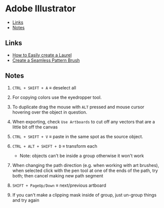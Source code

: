 # Adobe Illustrator

- [Links](#links)
- [Notes](#notes)

## Links

- [How to Easily create a Laurel](https://youtu.be/XoueFohrhn4)
- [Create a Seamless Pattern Brush](https://youtu.be/_UsvbhSjcaw)

## Notes

1. `CTRL + SHIFT + A` $\equiv$ deselect all

2. For copying colors use the eyedropper tool.

3. To duplicate drag the mouse with `ALT` pressed and mouse cursor hovering over the object in question.

4. When exporting, check `Use Artboards` to cut off any vectors that are a little bit off the canvas

5. `CTRL + SHIFT + V` $\equiv$ paste in the same spot as the source object.

6. `CTRL + ALT + SHIFT + D` $\equiv$ transform each
   - Note: objects can't be inside a group otherwise it won't work

7. When changing the path direction (e.g. when working with art brushes), when selected click with the pen tool at one of the ends of the path, try both; then cancel making new path segment

8. `SHIFT + PageUp/Down` $\equiv$ next/previous artboard

9. If you can't make a clipping mask inside of group, just un-group things and try again
